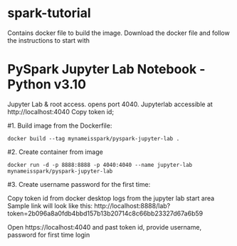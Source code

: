 # spark-tutorial
Contains docker file to build the image. Download the docker file and follow the instructions to start with

# PySpark Jupyter Lab Notebook - Python v3.10

Jupyter Lab  & root access.
opens port 4040.
Jupyterlab accessible at http://localhost:4040 
Copy token id;


#1. Build image from the Dockerfile:

    docker build --tag mynameisspark/pyspark-jupyter-lab .

#2. Create container from image

    docker run -d -p 8888:8888 -p 4040:4040 --name jupyter-lab mynameisspark/pyspark-jupyter-lab

#3. Create username password for the first time: 

Copy token id from docker desktop logs from the jupyter lab start area
Sample link will look like this:
  http://localhost:8888/lab?token=2b096a8a0fdb4bbd157b13b20714c8c66bb23327d67a6b59

Open https://localhost:4040 and past token id, provide username, password for first time login
